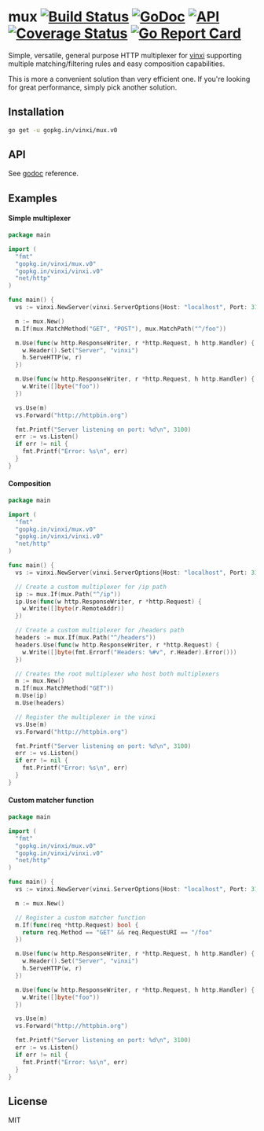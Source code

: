 # mux [![Build Status](https://travis-ci.org/vinxi/mux.png)](https://travis-ci.org/vinxi/mux) [![GoDoc](https://godoc.org/github.com/vinxi/mux?status.svg)](https://godoc.org/github.com/vinxi/mux) [![API](https://img.shields.io/badge/status-stable-green.svg?style=flat)](https://godoc.org/github.com/vinxi/mux) [![Coverage Status](https://coveralls.io/repos/github/vinxi/mux/badge.svg?branch=master)](https://coveralls.io/github/vinxi/mux?branch=master) [![Go Report Card](https://goreportcard.com/badge/github.com/vinxi/mux)](https://goreportcard.com/report/github.com/vinxi/mux)

Simple, versatile, general purpose HTTP multiplexer for [vinxi](https://github.com/vinxi/vinxi) supporting multiple matching/filtering rules and easy composition capabilities.

This is more a convenient solution than very efficient one. If you're looking for great performance, simply pick another solution.

## Installation

```bash
go get -u gopkg.in/vinxi/mux.v0
```

## API

See [godoc](https://godoc.org/github.com/vinxi/mux) reference.

## Examples

#### Simple multiplexer

```go
package main

import (
  "fmt"
  "gopkg.in/vinxi/mux.v0"
  "gopkg.in/vinxi/vinxi.v0"
  "net/http"
)

func main() {
  vs := vinxi.NewServer(vinxi.ServerOptions{Host: "localhost", Port: 3100})

  m := mux.New()
  m.If(mux.MatchMethod("GET", "POST"), mux.MatchPath("^/foo"))

  m.Use(func(w http.ResponseWriter, r *http.Request, h http.Handler) {
    w.Header().Set("Server", "vinxi")
    h.ServeHTTP(w, r)
  })

  m.Use(func(w http.ResponseWriter, r *http.Request, h http.Handler) {
    w.Write([]byte("foo"))
  })

  vs.Use(m)
  vs.Forward("http://httpbin.org")

  fmt.Printf("Server listening on port: %d\n", 3100)
  err := vs.Listen()
  if err != nil {
    fmt.Printf("Error: %s\n", err)
  }
}
```

#### Composition

```go
package main

import (
  "fmt"
  "gopkg.in/vinxi/mux.v0"
  "gopkg.in/vinxi/vinxi.v0"
  "net/http"
)

func main() {
  vs := vinxi.NewServer(vinxi.ServerOptions{Host: "localhost", Port: 3100})

  // Create a custom multiplexer for /ip path
  ip := mux.If(mux.Path("^/ip"))
  ip.Use(func(w http.ResponseWriter, r *http.Request) {
    w.Write([]byte(r.RemoteAddr))
  })

  // Create a custom multiplexer for /headers path
  headers := mux.If(mux.Path("^/headers"))
  headers.Use(func(w http.ResponseWriter, r *http.Request) {
    w.Write([]byte(fmt.Errorf("Headers: %#v", r.Header).Error()))
  })

  // Creates the root multiplexer who host both multiplexers
  m := mux.New()
  m.If(mux.MatchMethod("GET"))
  m.Use(ip)
  m.Use(headers)

  // Register the multiplexer in the vinxi
  vs.Use(m)
  vs.Forward("http://httpbin.org")

  fmt.Printf("Server listening on port: %d\n", 3100)
  err := vs.Listen()
  if err != nil {
    fmt.Printf("Error: %s\n", err)
  }
}
```

#### Custom matcher function

```go
package main

import (
  "fmt"
  "gopkg.in/vinxi/mux.v0"
  "gopkg.in/vinxi/vinxi.v0"
  "net/http"
)

func main() {
  vs := vinxi.NewServer(vinxi.ServerOptions{Host: "localhost", Port: 3100})

  m := mux.New()

  // Register a custom matcher function
  m.If(func(req *http.Request) bool {
    return req.Method == "GET" && req.RequestURI == "/foo"
  })

  m.Use(func(w http.ResponseWriter, r *http.Request, h http.Handler) {
    w.Header().Set("Server", "vinxi")
    h.ServeHTTP(w, r)
  })

  m.Use(func(w http.ResponseWriter, r *http.Request, h http.Handler) {
    w.Write([]byte("foo"))
  })

  vs.Use(m)
  vs.Forward("http://httpbin.org")

  fmt.Printf("Server listening on port: %d\n", 3100)
  err := vs.Listen()
  if err != nil {
    fmt.Printf("Error: %s\n", err)
  }
}
```

## License

MIT
